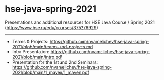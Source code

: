 # hse-java-spring-2021
Presentations and additional resources for HSE Java Course / Spring 2021 (https://www.hse.ru/edu/courses/375276929)

----

- Teams & Projects:
  https://github.com/nvamelichev/hse-java-spring-2021/blob/main/teams-and-projects.md
- Intro Presentation:
  https://github.com/nvamelichev/hse-java-spring-2021/blob/main/intro.pdf
- Presentation for the 1st and 2nd Seminars:
  https://github.com/nvamelichev/hse-java-spring-2021/blob/main/1_maven/1_maven.pdf
